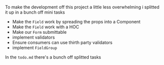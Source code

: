 To make the development off this project a little less overwhelming i splitted it up in a bunch off mini tasks

- Make the `Field` work by spreading the props into a Component
- Make the `Field` work with a HOC
- Make our `Form` submittable
- implement validators
- Ensure consumers can use thirth party validators
- implement `FieldGroup`

In the `todo.md` there's a bunch off splitted tasks
